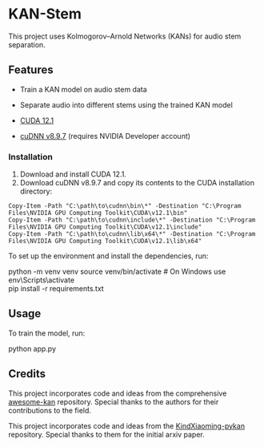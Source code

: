 # KAN-Stem

This project uses Kolmogorov–Arnold Networks (KANs) for audio stem separation.

## Features

- Train a KAN model on audio stem data
- Separate audio into different stems using the trained KAN model

- [CUDA 12.1](https://developer.nvidia.com/cuda-12-1-1-download-archive)
- [cuDNN v8.9.7](https://developer.nvidia.com/rdp/cudnn-archive) (requires NVIDIA Developer account)

### Installation

1. Download and install CUDA 12.1.
2. Download cuDNN v8.9.7 and copy its contents to the CUDA installation directory:

```
Copy-Item -Path "C:\path\to\cudnn\bin\*" -Destination "C:\Program Files\NVIDIA GPU Computing Toolkit\CUDA\v12.1\bin"
Copy-Item -Path "C:\path\to\cudnn\include\*" -Destination "C:\Program Files\NVIDIA GPU Computing Toolkit\CUDA\v12.1\include"
Copy-Item -Path "C:\path\to\cudnn\lib\x64\*" -Destination "C:\Program Files\NVIDIA GPU Computing Toolkit\CUDA\v12.1\lib\x64"
```

To set up the environment and install the dependencies, run:

python -m venv venv
source venv/bin/activate  # On Windows use \
env\Scripts\activate\
pip install -r requirements.txt


## Usage

To train the model, run:

python app.py

## Credits

This project incorporates code and ideas from the comprehensive [awesome-kan](https://github.com/mintisan/awesome-kan) repository. Special thanks to the authors for their contributions to the field.

This project incorporates code and ideas from the [KindXiaoming-pykan](https://github.com/KindXiaoming/pykan) repository. Special thanks to them for the initial arxiv paper.

